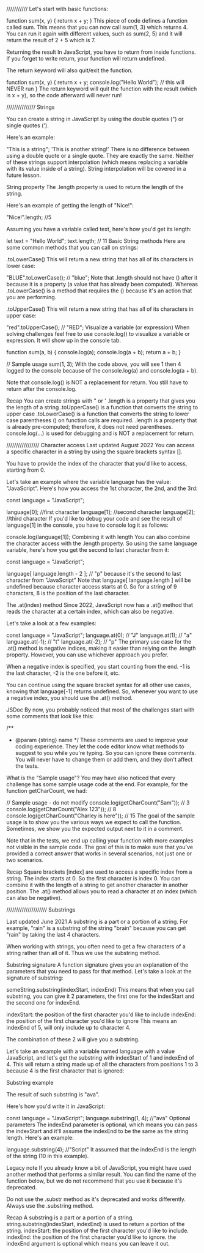 /////////// Let's start with basic functions:


function sum(x, y) {
    return x + y;
}
This piece of code defines a function called sum.
This means that you can now call sum(1, 3) which returns 4.
You can run it again with different values, such as sum(2, 5) and it will return the result of 2 + 5 which is 7.

Returning the result
In JavaScript, you have to return from inside functions. If you forget to write return, your function will return undefined.

The return keyword will also quit/exit the function.


function sum(x, y) {
    return x + y;
    console.log("Hello World"); // this will NEVER run
}
The return keyword will quit the function with the result (which is x + y), so the code afterward will never run!



/////////////// Strings

You can create a string in JavaScript by using the double quotes (") or single quotes (').

Here's an example:

"This is a string";
'This is another string!'
There is no difference between using a double quote or a single quote. They are exactly the same. Neither of these strings support interpolation (which means replacing a variable with its value inside of a string). String interpolation will be covered in a future lesson.

String property
The .length property is used to return the length of the string.

Here's an example of getting the length of "Nice!":

"Nice!".length;
 //5

Assuming you have a variable called text, here's how you'd get its length:


let text = "Hello World";
text.length; // 11
Basic String methods
Here are some common methods that you can call on strings:

.toLowerCase()
This will return a new string that has all of its characters in lower case:


"BLUE".toLowerCase(); // "blue";
Note that .length should not have () after it because it is a property (a value that has already been computed). Whereas .toLowerCase() is a method that requires the () because it's an action that you are performing.

.toUpperCase()
This will return a new string that has all of its characters in upper case:


"red".toUpperCase(); // "RED";
Visualize a variable (or expression)
When solving challenges feel free to use console.log() to visualize a variable or expression. It will show up in the console tab.

function sum(a, b) {
    console.log(a);
    console.log(a + b);
    return a + b;
}

// Sample usage
sum(1, 3);
With the code above, you will see 1 then 4 logged to the console because of the console.log(a) and console.log(a + b).

Note that console.log() is NOT a replacement for return. You still have to return after the console.log.

Recap
You can create strings with " or '
.length is a property that gives you the length of a string
.toUpperCase() is a function that converts the string to upper case
.toLowerCase() is a function that converts the string to lower case
parentheses () on function calls are required. .length is a property that is already pre-computed; therefore, it does not need parentheses.
console.log(...) is used for debugging and is NOT a replacement for return.



/////////////////  Character access 
Last updated August 2022
You can access a specific character in a string by using the square brackets syntax [].

You have to provide the index of the character that you'd like to access, starting from 0.

Let's take an example where the variable language has the value: "JavaScript". Here's how you access the 1st character, the 2nd, and the 3rd:


const language = "JavaScript";

language[0]; //first character
language[1]; //second character
language[2]; //third character
If you'd like to debug your code and see the result of language[1] in the console, you have to console log it as follows:


console.log(language[1]);
Combining it with length
You can also combine the character access with the .length property. So using the same language variable, here's how you get the second to last character from it:


const language = "JavaScript";

language[ language.length - 2 ]; // "p" because it's the second to last character from "JavaScript"
Note that language[ language.length ] will be undefined because character access starts at 0.
So for a string of 9 characters, 8 is the position of the last character.

The .at(index) method
Since 2022, JavaScript now has a .at() method that reads the character at a certain index, which can also be negative.

Let's take a look at a few examples:

const language = "JavaScript";
language.at(0); // "J"
language.at(1); // "a"
language.at(-1); // "t"
language.at(-2); // "p"
The primary use case for the .at() method is negative indices, making it easier than relying on the .length property. However, you can use whichever approach you prefer.

When a negative index is specified, you start counting from the end. -1 is the last character, -2 is the one before it, etc.

You can continue using the square bracket syntax for all other use cases, knowing that language[-1] returns undefined. So, whenever you want to use a negative index, you should use the .at() method.

JSDoc
By now, you probably noticed that most of the challenges start with some comments that look like this:

/**
 * @param {string} name
 */
These comments are used to improve your coding experience. They let the code editor know what methods to suggest to you while you're typing. So you can ignore these comments. You will never have to change them or add them, and they don't affect the tests.

What is the "Sample usage"?
You may have also noticed that every challenge has some sample usage code at the end. For example, for the function getCharCount, we had:

// Sample usage - do not modify
console.log(getCharCount("Sam")); // 3
console.log(getCharCount("Alex 123")); // 8
console.log(getCharCount("Charley is here")); // 15
The goal of the sample usage is to show you the various ways we expect to call the function. Sometimes, we show you the expected output next to it in a comment.

Note that in the tests, we end up calling your function with more examples not visible in the sample code. The goal of this is to make sure that you've provided a correct answer that works in several scenarios, not just one or two scenarios.

Recap
Square brackets [index] are used to access a specific index from a string.
The index starts at 0. So the first character is index 0.
You can combine it with the length of a string to get another character in another position.
The .at() method allows you to read a character at an index (which can also be negative).



///////////////////// Substrings 

Last updated June 2021
A substring is a part or a portion of a string. For example, "rain" is a substring of the string "brain" because you can get "rain" by taking the last 4 characters.

When working with strings, you often need to get a few characters of a string rather than all of it. Thus we use the substring method.

Substring signature
A function signature gives you an explanation of the parameters that you need to pass for that method. Let's take a look at the signature of substring:

someString.substring(indexStart, indexEnd)
This means that when you call substring, you can give it 2 parameters, the first one for the indexStart and the second one for indexEnd.

indexStart: the position of the first character you'd like to include
indexEnd: the position of the first character you'd like to ignore
This means an indexEnd of 5, will only include up to character 4.

The combination of these 2 will give you a substring.

Let's take an example with a variable named language with a value JavaScript, and let's get the substring with indexStart of 1 and indexEnd of 4. This will return a string made up of all the characters from positions 1 to 3 because 4 is the first character that is ignored:

Substring example

The result of such substring is "ava".

Here's how you'd write it in JavaScript:


const language = "JavaScript";
language.substring(1, 4); //"ava"
Optional parameters
The indexEnd parameter is optional, which means you can pass the indexStart and it'll assume the indexEnd to be the same as the string length. Here's an example:


language.substring(4); //"Script"
It assumed that the indexEnd is the length of the string (10 in this example).

Legacy note
If you already know a bit of JavaScript, you might have used another method that performs a similar result. You can find the name of the function below, but we do not recommend that you use it because it's deprecated.

Do not use the .substr method as it's deprecated and works differently. Always use the .substring method.

Recap
A substring is a part or a portion of a string.
string.substring(indexStart, indexEnd) is used to return a portion of the string.
indexStart: the position of the first character you'd like to include.
indexEnd: the position of the first character you'd like to ignore.
the indexEnd argument is optional which means you can leave it out.